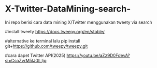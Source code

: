 # X-Twitter-DataMining-search-
Ini repo berisi cara data mining X/Twitter menggunakan tweety via search

#install tweety
https://docs.tweepy.org/en/stable/

#alternative
ke terminal lalu pip install git+https://github.com/tweepy/tweepy.git

#cara dapet Twitter API(2025)
https://youtu.be/aZz9D0FdevA?si=CsoZvrM5lJ0ILIjp
